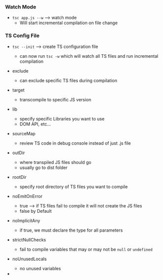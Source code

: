 ### Watch Mode

- `tsc app.js --w` --> watch mode
  - Will start incremental compilation on file change

### TS Config File

- `tsc --init` --> create TS configuration file

  - can now run `tsc -w` which will watch all TS files and run incremental compilation

- exclude
  - can exclude specific TS files during compilation
- target
  - transcompile to specific JS version
- lib
  - specify specific Libraries you want to use
  - DOM API, etc...
- sourceMap
  - review TS code in debug console instead of just .js file
- outDir
  - where transpiled JS files should go
  - usually go to dist folder
- rootDir
  - specify root directory of TS files you want to compile
- noEmitOnError
  - true --> if TS files fail to compile it will not create the JS files
  - false by Default
- noImplicitAny
  - if true, we must declare the type for all parameters
- strictNullChecks
  - fail to compile variables that may or may not be `null` or `undefined`
- noUnusedLocals
  - no unused variables
- 
